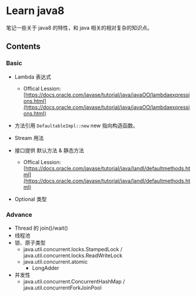 # Learn java8

笔记一些关于 java8 的特性，和 java 相关的相对复杂的知识点。

## Contents

### Basic

- Lambda 表达式
  - Offical Lession: [https://docs.oracle.com/javase/tutorial/java/javaOO/lambdaexpressions.html](https://docs.oracle.com/javase/tutorial/java/javaOO/lambdaexpressions.html)

- 方法引用 
   `DefaultableImpl::new` new 指向构造函数。

- Stream 用法

- 接口提供 默认方法 & 静态方法
  - Offical Lession: [https://docs.oracle.com/javase/tutorial/java/IandI/defaultmethods.html](https://docs.oracle.com/javase/tutorial/java/IandI/defaultmethods.html)

- Optional 类型

### Advance

- Thread 的 join()/wait()
- 线程池
- 锁、原子类型
  - java.util.concurrent.locks.StampedLock / java.util.concurrent.locks.ReadWriteLock
  - java.util.concurrent.atomic
    - LongAdder
- 并发性
  - java.util.concurrent.ConcurrentHashMap / java.util.concurrentForkJoinPool
